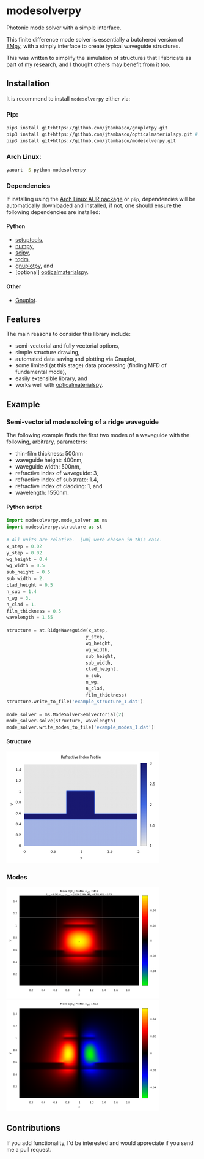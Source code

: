 # modesolverpy
Photonic mode solver with a simple interface.

This finite difference mode solver is essentially a butchered version of [EMpy](https://github.com/lbolla/EMpy), with a simply interface to create typical waveguide structures.

This was written to simplify the simulation of structures that I fabricate as part of my research, and I thought others may benefit from it too.

## Installation
It is recommend to install `modesolverpy` either via:

### Pip:
```bash
pip3 install git+https://github.com/jtambasco/gnuplotpy.git
pip3 install git+https://github.com/jtambasco/opticalmaterialspy.git # optional
pip3 install git+https://github.com/jtambasco/modesolverpy.git 
```

### Arch Linux:
```bash
yaourt -S python-modesolverpy
```

### Dependencies
If installing using the [Arch Linux AUR package](https://aur.archlinux.org/packages/python-modesolverpy/) or `pip`, dependencies will be automatically downloaded and installed, if not, one should ensure the following dependencies are installed:

#### Python

* [setuptools](https://pypi.python.org/pypi/setuptools),
* [numpy](http://www.numpy.org/),
* [scipy](https://www.scipy.org/),
* [tqdm](https://pypi.python.org/pypi/tqdm),
* [gnuplotpy](https://github.com/jtambasco/gnuplotpy), and
* [optional] [opticalmaterialspy](https://github.com/jtambasco/opticalmaterialspy).

#### Other

* [Gnuplot](http://www.gnuplot.info/).

## Features
The main reasons to consider this library include:

* semi-vectorial and fully vectorial options,
* simple structure drawing,
* automated data saving and plotting via Gnuplot,
* some limited (at this stage) data processing (finding MFD of fundamental mode),
* easily extensible library, and
* works well with [opticalmaterialspy](https://github.com/jtambasco/opticalmaterialspy).

## Example

### Semi-vectorial mode solving of a ridge waveguide
The following example finds the first two modes of a waveguide with the following, arbitrary, parameters:

* thin-film thickness: 500nm
* waveguide height: 400nm,
* waveguide width: 500nm,
* refractive index of waveguide: 3,
* refractive index of substrate: 1.4,
* refractive index of cladding: 1, and
* wavelength: 1550nm.

#### Python script
```python
import modesolverpy.mode_solver as ms
import modesolverpy.structure as st

# All units are relative.  [um] were chosen in this case.
x_step = 0.02
y_step = 0.02
wg_height = 0.4
wg_width = 0.5
sub_height = 0.5
sub_width = 2.
clad_height = 0.5
n_sub = 1.4
n_wg = 3.
n_clad = 1.
film_thickness = 0.5
wavelength = 1.55

structure = st.RidgeWaveguide(x_step,
	                         y_step,
	                         wg_height,
	                         wg_width,
	                         sub_height,
	                         sub_width,
	                         clad_height,
	                         n_sub,
	                         n_wg,
	                         n_clad,
	                         film_thickness)
structure.write_to_file('example_structure_1.dat')

mode_solver = ms.ModeSolverSemiVectorial(2)
mode_solver.solve(structure, wavelength)
mode_solver.write_modes_to_file('example_modes_1.dat')
```

#### Structure
<img src="./examples/example_structure_1.png " width="400">

### Modes
<img src="./examples/example_modes_1_Ex_0.png " width="400"> <img src="./examples/example_modes_1_Ex_1.png " width="400">

## Contributions
If you add functionality, I'd be interested and would appreciate if you send me a pull request.
